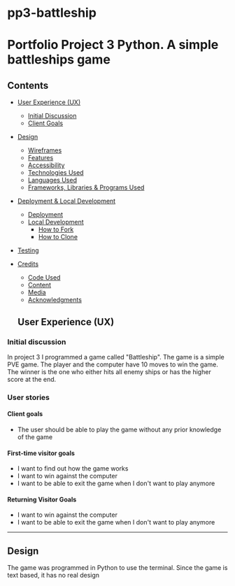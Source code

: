 # pp3-battleship


# Portfolio Project 3 Python. A simple battleships game

 ## Contents

* [User Experience (UX)](#User-Experience-(UX))
    * [Initial Discussion](#Initial-Discussion)
    * [Client Goals](#Client-Goals)

* [Design](#Design)

  * [Wireframes](#Wireframes)
  * [Features](#Features)
  * [Accessibility](#Accessibility)
  * [Technologies Used](#Technologies-Used)
  * [Languages Used](#Languages-Used)
  * [Frameworks, Libraries & Programs Used](#Frameworks,-Libraries-&-Programs-Used)

* [Deployment & Local Development](#Deployment-&-Local-Development)
  * [Deployment](#Deployment)
  * [Local Development](#Local-Development)
    * [How to Fork](#How-to-Fork)
    * [How to Clone](#How-to-Clone)

* [Testing](#Testing)
    
* [Credits](#Credits)
  * [Code Used](#Code-Used)
  * [Content](#Content)
  * [Media](#Media)
  * [Acknowledgments](#Acknowledgments)

  ## User Experience (UX)

### Initial discussion
In project 3 I programmed a game called "Battleship".
The game is a simple PVE game. The player and the computer have 10 moves to win the game. The winner is the one who either hits all enemy ships or has the higher score at the end.

### User stories

#### Client goals

- The user should be able to play the game without any prior knowledge of the game

#### First-time visitor goals
* I want to find out how the game works
* I want to win against the computer
* I want to be able to exit the game when I don't want to play anymore

#### Returning Visitor Goals
* I want to win against the computer
* I want to be able to exit the game when I don't want to play anymore

---

## Design

The game was programmed in Python to use the terminal. Since the game is text based, it has no real design